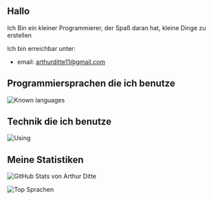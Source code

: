 ## Hallo

Ich Bin ein kleiner Programmierer, der Spaß daran hat, kleine Dinge zu erstellen

Ich bin erreichbar unter: 

- email: arthurditte11@gmail.com


## Programmiersprachen die ich benutze
![Known languages](https://skillicons.dev/icons?i=python,typescript,js,html,css,cs,bash&perline=10)

## Technik die ich benutze
![Using](https://skillicons.dev/icons?i=linux,vscode,idea,github,git,gradle,vercel,postgres,sqlite,ps&perline=10)



## Meine Statistiken

![GitHub Stats von Arthur Ditte](https://github-readme-stats.vercel.app/api?username=Arthur-Ditte&show_icons=true&theme=tokyonight)

![Top Sprachen](https://github-readme-stats.vercel.app/api/top-langs/?username=Arthur-Ditte&layout=compact&show_icons=true&theme=tokyonight)



